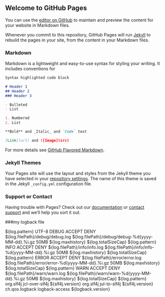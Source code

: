 ## Welcome to GitHub Pages

You can use the [editor on GitHub](https://github.com/DealBelinda/DealBelinda.github.io/edit/master/README.md) to maintain and preview the content for your website in Markdown files.

Whenever you commit to this repository, GitHub Pages will run [Jekyll](https://jekyllrb.com/) to rebuild the pages in your site, from the content in your Markdown files.

### Markdown

Markdown is a lightweight and easy-to-use syntax for styling your writing. It includes conventions for

```markdown
Syntax highlighted code block

# Header 1
## Header 2
### Header 3

- Bulleted
- List

1. Numbered
2. List

**Bold** and _Italic_ and `Code` text

[Link](url) and ![Image](src)
```

For more details see [GitHub Flavored Markdown](https://guides.github.com/features/mastering-markdown/).

### Jekyll Themes

Your Pages site will use the layout and styles from the Jekyll theme you have selected in your [repository settings](https://github.com/DealBelinda/DealBelinda.github.io/settings). The name of this theme is saved in the Jekyll `_config.yml` configuration file.

### Support or Contact

Having trouble with Pages? Check out our [documentation](https://help.github.com/categories/github-pages-basics/) or [contact support](https://github.com/contact) and we’ll help you sort it out.

###my logback file

<?xml version="1.0" encoding="UTF-8"?>
<!-- 配置信息，每60s扫描一次，这里的debug若设置为true，则会实时打印出logback的信息，所以这里我们设置为false-->
<configuration scan="true" scanPeriod="60 second" debug="false">
    <!-- 定义参数常量 -->
    <!-- TRACE<DUBUG<INFO<WARNING<ERROR 从小到大 -->
    <!-- log的level默认值是debug -->
    <property name="log.level" value="debug"></property>
    <!-- 文件保留时间。30天 -->
    <property name="log.maxhistory" value="30"></property>
    <!-- log的totalSizeCap默认值是2GB -->
    <property name="log.totalSizeCap" value="2GB"></property>
    <!-- 日志文件的存储跟路径，catalina.base是tomcat下实例的路径 -->
    <property name="log.filePath" value="${catalina.base}/logs/mt_correction"></property>
    <!-- 日志内容的形式（格式） +执行的线程+日志级别+日志相关的信息-->
    <property name="log.pattern"
        value="%d{yyyy-MM-dd HH:mm:ss.SSS} [%thread] %-5level [%logger{50}:%line] - %msg%n%ex"></property>
    <!-- 定义5个appender，后三个将日志分为4个级别。 -->
    <!-- 控制台输出日志 -->
    <appender name="STDOUT" class="ch.qos.logback.core.ConsoleAppender">
        <encoder>
            <pattern>${log.pattern}</pattern>
            <charset>UTF-8</charset>
        </encoder>
    </appender>
    <!-- DEBUG -->
    <appender name="debugAppender"
        class="ch.qos.logback.core.rolling.RollingFileAppender">
        <!-- 过滤器,过滤掉非dubug level的信息。 -->
        <filter class="ch.qos.logback.classic.filter.LevelFilter">
            <level>DEBUG</level>
            <onMatch>ACCEPT</onMatch>
            <onMismatch>DENY</onMismatch>
        </filter>
        <!-- 文件路径 -->
        <file>${log.filePath}/debug/debug.log</file>
        <!-- rolling策略 -->
        <rollingPolicy class="ch.qos.logback.core.rolling.SizeAndTimeBasedRollingPolicy">
          <!-- rollover daily -->
          <fileNamePattern>${log.filePath}/debug/debug-%d{yyyy-MM-dd}.%i.gz</fileNamePattern>
           <!-- each file should be at most 100MB, keep 30 days worth of history, but at most 10GB -->
           <maxFileSize>50MB</maxFileSize>    
           <maxHistory>${log.maxhistory}</maxHistory>
           <totalSizeCap>${log.totalSizeCap}</totalSizeCap>
        </rollingPolicy>
        <encoder>
            <pattern>${log.pattern}</pattern>
        </encoder>
    </appender>
    <!-- INFO 与debug配置形式相似-->
    <appender name="infoAppender"
        class="ch.qos.logback.core.rolling.RollingFileAppender">
        <!-- 过滤器,过滤掉非dubug level的信息。 -->
        <filter class="ch.qos.logback.classic.filter.LevelFilter">
            <level>INFO</level>
            <onMatch>ACCEPT</onMatch>
            <onMismatch>DENY</onMismatch>
        </filter>
        <!-- 文件路径 -->
        <file>${log.filePath}/info/info.log</file>
        <!-- rolling策略 -->
        <rollingPolicy class="ch.qos.logback.core.rolling.SizeAndTimeBasedRollingPolicy">
          <!-- rollover daily -->
          <fileNamePattern>${log.filePath}/info/info-%d{yyyy-MM-dd}.%i.gz</fileNamePattern>
           <!-- each file should be at most 100MB, keep 30 days worth of history, but at most 10GB -->
           <maxFileSize>50MB</maxFileSize>    
           <maxHistory>${log.maxhistory}</maxHistory>
           <totalSizeCap>${log.totalSizeCap}</totalSizeCap>
        </rollingPolicy>
        <encoder>
            <pattern>${log.pattern}</pattern>
        </encoder>
    </appender>
    <!-- ERROR 与debug配置形式相似 -->
    <appender name="errorAppender"
        class="ch.qos.logback.core.rolling.RollingFileAppender">
        <!-- 过滤器,过滤掉非dubug level的信息。 -->
        <filter class="ch.qos.logback.classic.filter.LevelFilter">
            <level>ERROR</level>
            <onMatch>ACCEPT</onMatch>
            <onMismatch>DENY</onMismatch>
        </filter>
        <!-- 文件路径 -->
        <file>${log.filePath}/error/error.log</file>
        <!-- rolling策略 -->
        <rollingPolicy class="ch.qos.logback.core.rolling.SizeAndTimeBasedRollingPolicy">
          <!-- rollover daily -->
          <fileNamePattern>${log.filePath}/error/error-%d{yyyy-MM-dd}.%i.gz</fileNamePattern>
           <!-- each file should be at most 100MB, keep 30 days worth of history, but at most 10GB -->
           <maxFileSize>50MB</maxFileSize>    
           <maxHistory>${log.maxhistory}</maxHistory>
           <totalSizeCap>${log.totalSizeCap}</totalSizeCap>
        </rollingPolicy>
        <encoder>
            <pattern>${log.pattern}</pattern>
        </encoder>
    </appender>
    <!-- WARN 与debug配置形式相似 -->
    <appender name="warnAppender"
        class="ch.qos.logback.core.rolling.RollingFileAppender">
        <!-- 过滤器,过滤掉非dubug level的信息。 -->
        <filter class="ch.qos.logback.classic.filter.LevelFilter">
            <level>WARN</level>
            <onMatch>ACCEPT</onMatch>
            <onMismatch>DENY</onMismatch>
        </filter>
        <!-- 文件路径 -->
        <file>${log.filePath}/warn/warn.log</file>
        <!-- rolling策略 -->
        <rollingPolicy class="ch.qos.logback.core.rolling.SizeAndTimeBasedRollingPolicy">
          <!-- rollover daily -->
          <fileNamePattern>${log.filePath}/warn/warn-%d{yyyy-MM-dd}.%i.gz</fileNamePattern>
           <!-- each file should be at most 100MB, keep 30 days worth of history, but at most 10GB -->
           <maxFileSize>50MB</maxFileSize>    
           <maxHistory>${log.maxhistory}</maxHistory>
           <totalSizeCap>${log.totalSizeCap}</totalSizeCap>
        </rollingPolicy>
        <encoder>
            <pattern>${log.pattern}</pattern>
        </encoder>
    </appender>
    <!-- logger配置，定义日志对象 ，日志需要记录的package。需要与appender绑定 -->
    <!-- additivity =true,logger会将root下面的appender放入logger中，此项目中，会在控制台中输入相关的信息。 -->
    <logger name="com.mt" level="${log.level}" additivity="true">
        <appender-ref ref="debugAppender"></appender-ref>
        <appender-ref ref="infoAppender"></appender-ref>
        <appender-ref ref="errorAppender"></appender-ref>
        <appender-ref ref="warnAppender"></appender-ref>
    </logger>
    <!--  特殊的logger，相当于logger的父属性-->
    <root level="${log.level}">
        <appender-ref ref="STDOUT"></appender-ref>
    </root>
</configuration>

<dependency>
    <groupId>org.slf4j</groupId>
    <artifactId>jcl-over-slf4j</artifactId>
    <version>${slf4j.version}</version>
</dependency>
<dependency>
    <groupId>org.slf4j</groupId>
    <artifactId>jul-to-slf4j</artifactId>
    <version>${slf4j.version}</version>
</dependency>
<dependency>
    <groupId>ch.qos.logback</groupId>
    <artifactId>logback-access</artifactId>
    <version>${logback.version}</version>
</dependency>

